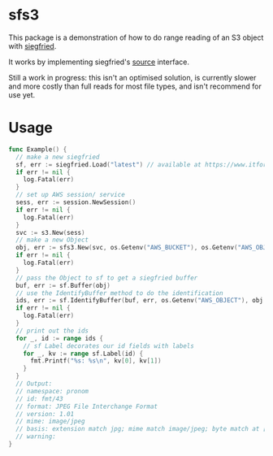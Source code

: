 # sfs3

This package is a demonstration of how to do range reading of an S3 object with [siegfried](https://github.com/richardlehane/siegfried).

It works by implementing siegfried's [source](https://github.com/richardlehane/siegfried/blob/main/internal/siegreader/external.go) interface.

Still a work in progress: this isn't an optimised solution, is currently slower and more costly than full reads for most file types, and isn't recommend for use yet.

# Usage

```go
func Example() {
  // make a new siegfried
  sf, err := siegfried.Load("latest") // available at https://www.itforarchivists.com/siegfried/latest
  if err != nil {
   	log.Fatal(err)
  }
  // set up AWS session/ service
  sess, err := session.NewSession()
  if err != nil {
    log.Fatal(err)
  }
  svc := s3.New(sess)
  // make a new Object
  obj, err := sfs3.New(svc, os.Getenv("AWS_BUCKET"), os.Getenv("AWS_OBJECT"))
  if err != nil {
    log.Fatal(err)
  }
  // pass the Object to sf to get a siegfried buffer
  buf, err := sf.Buffer(obj)
  // use the IdentifyBuffer method to do the identification
  ids, err := sf.IdentifyBuffer(buf, err, os.Getenv("AWS_OBJECT"), obj.MIME)
  if err != nil {
    log.Fatal(err)
  }
  // print out the ids
  for _, id := range ids {
    // sf Label decorates our id fields with labels
    for _, kv := range sf.Label(id) {
      fmt.Printf("%s: %s\n", kv[0], kv[1])
    }
  }
  // Output:
  // namespace: pronom
  // id: fmt/43
  // format: JPEG File Interchange Format
  // version: 1.01
  // mime: image/jpeg
  // basis: extension match jpg; mime match image/jpeg; byte match at [[0 14] [98409 2]]
  // warning:
}
```

